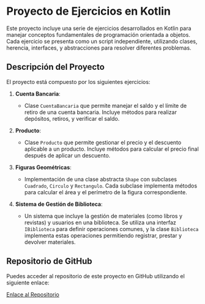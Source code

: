 
# Proyecto de Ejercicios en Kotlin

Este proyecto incluye una serie de ejercicios desarrollados en Kotlin para manejar conceptos fundamentales de programación orientada a objetos. Cada ejercicio se presenta como un script independiente, utilizando clases, herencia, interfaces, y abstracciones para resolver diferentes problemas.

## Descripción del Proyecto

El proyecto está compuesto por los siguientes ejercicios:

1. **Cuenta Bancaria**: 
   - Clase `CuentaBancaria` que permite manejar el saldo y el límite de retiro de una cuenta bancaria. Incluye métodos para realizar depósitos, retiros, y verificar el saldo.

2. **Producto**: 
   - Clase `Producto` que permite gestionar el precio y el descuento aplicable a un producto. Incluye métodos para calcular el precio final después de aplicar un descuento.

3. **Figuras Geométricas**: 
   - Implementación de una clase abstracta `Shape` con subclases `Cuadrado`, `Circulo` y `Rectangulo`. Cada subclase implementa métodos para calcular el área y el perímetro de la figura correspondiente.

4. **Sistema de Gestión de Biblioteca**:
   - Un sistema que incluye la gestión de materiales (como libros y revistas) y usuarios en una biblioteca. Se utiliza una interfaz `IBiblioteca` para definir operaciones comunes, y la clase `Biblioteca` implementa estas operaciones permitiendo registrar, prestar y devolver materiales.

## Repositorio de GitHub

Puedes acceder al repositorio de este proyecto en GitHub utilizando el siguiente enlace:

[Enlace al Repositorio]()

